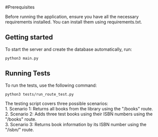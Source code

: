 #Prerequisites

Before running the application, ensure you have all the necessary requirements installed. 
You can install them using requirements.txt.


## Getting started
To start the server and create the database automatically, run:
```
python3 main.py
```

## Running Tests

To run the tests, use the following command:
```
python3 tests/run_route_test.py
```

The testing script covers three possible scenarios:\
    1. Scenario 1: Returns all books from the library using the "/books" route.\
    2. Scenario 2: Adds three test books using their ISBN numbers using the "/books" route.\
    3. Scenario 3: Returns book information by its ISBN number using the "/isbn/<isbn>" route.